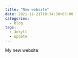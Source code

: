```yaml
---
title: "New website"
date: 2021-11-21T10:34:30+03:00
categories:
  - blog
tags:
  - Jekyll
  - update
---
```

My new website